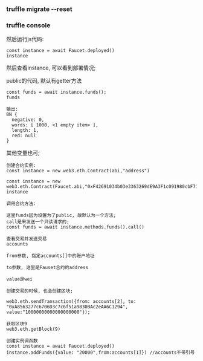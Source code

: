 
### truffle migrate --reset

### truffle console

然后运行js代码: 
```
const instance = await Faucet.deployed()
instance
```
然后查看instance, 可以看到部署情况; 


public的代码, 默认有getter方法
```
const funds = await instance.funds();
funds

输出: 
BN {
  negative: 0,
  words: [ 1000, <1 empty item> ],
  length: 1,
  red: null
}
```
其他变量也可; 

```
创建合约实例:
const instance = new web3.eth.Contract(abi,"address")

const instance = new web3.eth.Contract(Faucet.abi,"0xF42691034b03e3363269dE9A3F1c091980cbF711")
instance
```

```
调用合约方法: 

这里funds因为设置为了public, 故默认为一个方法; 
call是来发送一个只读请求的; 
const funds = await instance.methods.funds().call()
```

```
查看交易并发送交易
accounts

from参数, 指定accounts[]中的账户地址

to参数, 这里是Fauset合约的address

value是wei

创建交易的时候, 也会创建区块; 

web3.eth.sendTransaction({from: accounts[2], to: "0xA8563277c6706D3c7c6f51a9830BAc2eAA6C1294", value:"10000000000000000000"});
```

```
获取区块9
web3.eth.getBlock(9)
```

```
创建实例调函数
const instance = await Faucet.deployed()
instance.addFunds({value: "20000",from:accounts[1]}) //accounts不带引号

```